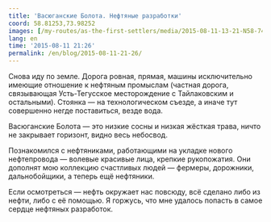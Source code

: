 ```yaml
---
title: 'Васюганские Болота. Нефтяные разработки'
coord: 58.81253,73.98252
images: [/my-routes/as-the-first-settlers/media/2015-08-11-13-21-N58-741964E74-072272-3280]
lang: en
time: '2015-08-11 21:26'
permalink: /en/blog/2015-08-11-21-26/
---
```


Снова иду по земле. Дорога ровная, прямая, машины исключительно имеющие отношение к нефтяным промыслам (частная дорога, связывающая Усть-Тегусское месторождение с Тайлаковским и остальными). Стоянка&nbsp;— на технологическом съезде, а иначе тут совершенно негде поставиться, везде вода.

Васюганские Болота&nbsp;— это низкие сосны и низкая жёсткая трава, ничто не закрывает горизонт, видно весь небосвод.

Познакомился с нефтяниками, работающими на укладке нового нефтепровода&nbsp;— волевые красивые лица, крепкие рукопожатия. Они дополнят мою коллекцию счастливых людей&nbsp;— фермеры, дорожники, дальнобойщики, а теперь ещё нефтяники.

Если осмотреться&nbsp;— нефть окружает нас повсюду, всё сделано либо из нефти, либо с её помощью. Я горжусь, что мне удалось попасть в самое сердце нефтяных разработок.
